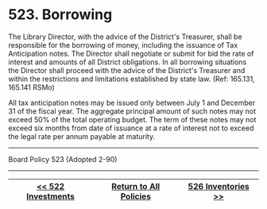# 523. Borrowing

The Library Director, with the advice of the District's Treasurer, shall be responsible for the borrowing of money, including the issuance of Tax Anticipation notes. The Director shall negotiate or submit for bid the rate of interest and amounts of all District obligations. In all borrowing situations the Director shall proceed with the advice of the District's Treasurer and within the restrictions and limitations established by state law. (Ref: 165.131, 165.141 RSMo)

All tax anticipation notes may be issued only between July 1 and December 31 of the fiscal year. The aggregate principal amount of such notes may not exceed 50% of the total operating budget. The term of these notes may not exceed six months from date of issuance at a rate of interest not to exceed the legal rate per annum payable at maturity.

---

Board Policy 523 (Adopted 2-90)

---
[<< 522 Investments](/policies/500-administration-support/522.md) | [Return to All Policies](/policies/) | [526 Inventories >>](/policies/500-administration-support/526.md)
--- | --- | ---
